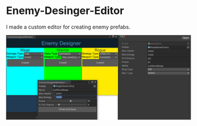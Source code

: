 # Enemy-Desinger-Editor
I made a custom editor for creating enemy prefabs.

![ScreenShot](https://github.com/CihatCitak/Enemy-Desinger-Editor/blob/main/screenshot.png)
